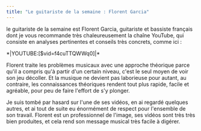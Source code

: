 ```yaml
---
title: "Le guitariste de la semaine : Florent Garcia"
---
```


le guitariste de la semaine est Florent Garcia, guitariste et bassiste français 
dont je vous recommande très chaleureusement la chaîne YouTube, qui consiste en 
analyses pertinentes et conseils très concrets, comme ici :

\*\|YOUTUBE:[$vid=f4cuTTQWWq0]\|\*

Florent traite les problèmes musicaux avec une approche théorique parce qu'il a 
compris qu'à partir d'un certain niveau, c'est le seul moyen de voir son jeu 
décoller. Et la musique ne devient pas laborieuse pour autant, au contraire, 
les connaissances théoriques rendent tout plus rapide, facile et agréable, pour 
peu de faire l'effort de s'y plonger.

Je suis tombé par hasard sur l'une de ses vidéos, en ai regardé quelques 
autres, et ai tout de suite eu énormément de respect pour l'ensemble de son 
travail. Florent est un professionnel de l'image, ses vidéos sont très très 
bien produites, et cela rend son message musical très facile à digérer.
